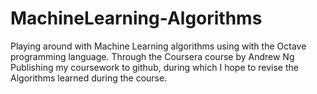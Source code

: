 MachineLearning-Algorithms
==========================

Playing around with Machine Learning algorithms using with the Octave programming language. Through the Coursera course by Andrew Ng
Publishing my coursework to github, during which I hope to revise the Algorithms learned during the course. 
